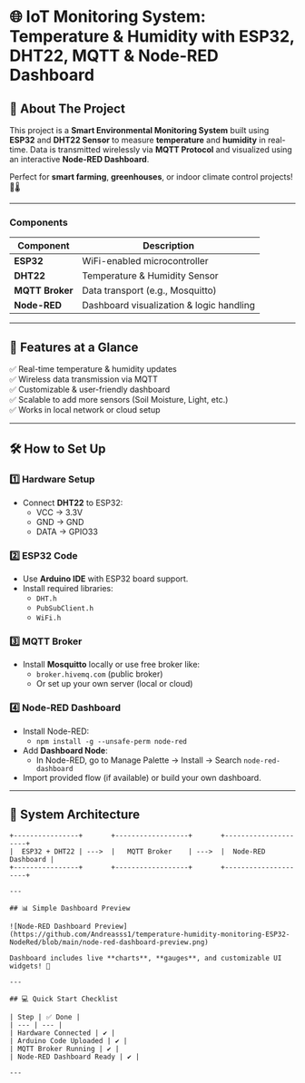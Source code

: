 # 🌐 IoT Monitoring System: Temperature & Humidity with ESP32, DHT22, MQTT & Node-RED Dashboard

## 🚀 About The Project

This project is a **Smart Environmental Monitoring System** built using **ESP32** and **DHT22 Sensor** to measure **temperature** and **humidity** in real-time. Data is transmitted wirelessly via **MQTT Protocol** and visualized using an interactive **Node-RED Dashboard**.

Perfect for **smart farming**, **greenhouses**, or indoor climate control projects! 🌱🌡️

---

### Components
| Component         | Description                          |
|------------------|----------------------------------|
| **ESP32**        | WiFi-enabled microcontroller  |
| **DHT22**        | Temperature & Humidity Sensor |
| **MQTT Broker**  | Data transport (e.g., Mosquitto) |
| **Node-RED**     | Dashboard visualization & logic handling |

---

## 🔗 Features at a Glance

✅ Real-time temperature & humidity updates  
✅ Wireless data transmission via MQTT  
✅ Customizable & user-friendly dashboard  
✅ Scalable to add more sensors (Soil Moisture, Light, etc.)  
✅ Works in local network or cloud setup  

---

## 🛠️ How to Set Up

### 1️⃣ Hardware Setup
- Connect **DHT22** to ESP32:  
    - VCC → 3.3V  
    - GND → GND  
    - DATA → GPIO33

### 2️⃣ ESP32 Code
- Use **Arduino IDE** with ESP32 board support.
- Install required libraries:
    - `DHT.h`
    - `PubSubClient.h`
    - `WiFi.h`

### 3️⃣ MQTT Broker
- Install **Mosquitto** locally or use free broker like:
    - `broker.hivemq.com` (public broker)
    - Or set up your own server (local or cloud)

### 4️⃣ Node-RED Dashboard
- Install Node-RED:
    - `npm install -g --unsafe-perm node-red`
- Add **Dashboard Node**:
    - In Node-RED, go to Manage Palette → Install → Search `node-red-dashboard`
- Import provided flow (if available) or build your own dashboard.

---

## 📡 System Architecture

```text
+----------------+       +------------------+       +---------------------+
|  ESP32 + DHT22 | --->  |   MQTT Broker    | --->  |  Node-RED Dashboard |
+----------------+       +------------------+       +---------------------+

---

## 📊 Simple Dashboard Preview

![Node-RED Dashboard Preview](https://github.com/Andreasss1/temperature-humidity-monitoring-ESP32-NodeRed/blob/main/node-red-dashboard-preview.png)

Dashboard includes live **charts**, **gauges**, and customizable UI widgets! 🎨

---

## 💻 Quick Start Checklist

| Step | ✅ Done |
| --- | --- |
| Hardware Connected | ✔️ |
| Arduino Code Uploaded | ✔️ |
| MQTT Broker Running | ✔️ |
| Node-RED Dashboard Ready | ✔️ |

---

